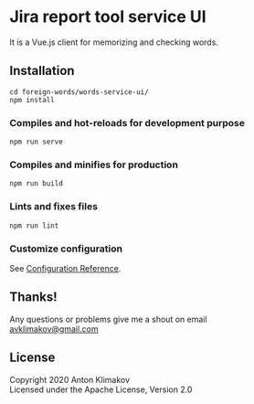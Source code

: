 # Jira report tool service UI

It is a Vue.js client for memorizing and checking words.

## Installation
```
cd foreign-words/words-service-ui/
npm install
```

### Compiles and hot-reloads for development purpose
```
npm run serve
```

### Compiles and minifies for production
```
npm run build
```

### Lints and fixes files
```
npm run lint
```

### Customize configuration
See [Configuration Reference](https://cli.vuejs.org/config/).

## Thanks!
Any questions or problems give me a shout on email avklimakov@gmail.com

## License
Copyright 2020 Anton Klimakov\
Licensed under the Apache License, Version 2.0